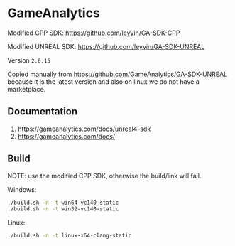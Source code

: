# GameAnalytics

Modified CPP SDK: https://github.com/leyyin/GA-SDK-CPP

Modified UNREAL SDK: https://github.com/leyyin/GA-SDK-UNREAL


Version `2.6.15`

Copied manually from https://github.com/GameAnalytics/GA-SDK-UNREAL
because it is the latest version and also on linux we do not have a marketplace.

## Documentation
1. https://gameanalytics.com/docs/unreal4-sdk
2. https://gameanalytics.com/docs/


## Build

NOTE: use the modified CPP SDK, otherwise the build/link will fail.

Windows:
```sh
./build.sh -n -t win64-vc140-static
./build.sh -n -t win32-vc140-static
```

Linux:
```sh
./build.sh -n -t linux-x64-clang-static
```

